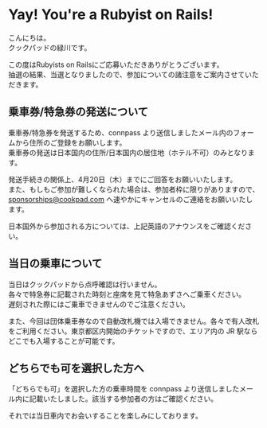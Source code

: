 # Yay! You're a Rubyist on Rails!

こんにちは。  
クックパッドの緑川です。  

この度はRubyists on Railsにご応募いただきありがとうございます。  
抽選の結果、当選となりましたので、参加についての諸注意をご案内させていただきます。

## 乗車券/特急券の発送について

乗車券/特急券を発送するため、connpass より送信しましたメール内のフォームから住所のご登録をお願いします。  
乗車券の発送は日本国内の住所/日本国内の居住地（ホテル不可）のみとなります。

発送手続きの関係上、4月20日（木）までにご回答をお願いいたします。  
また、もしもご参加が難しくなられた場合は、参加者枠に限りがありますので、 sponsorships@cookpad.com へ速やかにキャンセルのご連絡をお願いいたします。

日本国外から参加される方については、上記英語のアナウンスをご確認ください。

## 当日の乗車について

当日はクックパッドから点呼確認は行いません。  
各々で特急券に記載された時刻と座席を見て特急あずさへご乗車ください。  
遅刻された際にはご乗車できませんのでご注意ください。

また、今回は団体乗車券なので自動改札機では入場できません。各々で有人改札をご利用ください。東京都区内開始のチケットですので、エリア内の JR 駅ならどこでも入場することが可能です。

## どちらでも可を選択した方へ

「どちらでも可」を選択した方の乗車時間を connpass より送信しましたメール内に記載いたしました。該当する参加者の方はご確認ください。

それでは当日車内でお会いすることを楽しみにしております。
